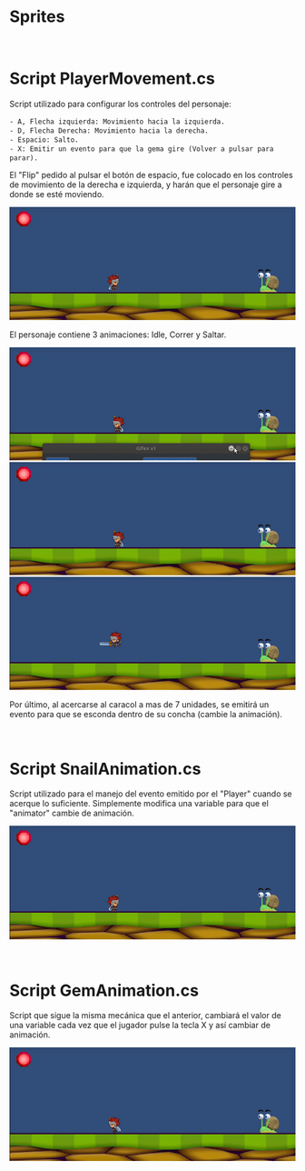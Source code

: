 # Sprites

<br/>

# Script PlayerMovement.cs

Script utilizado para configurar los controles del personaje:

	- A, Flecha izquierda: Movimiento hacia la izquierda.
	- D, Flecha Derecha: Movimiento hacia la derecha.
	- Espacio: Salto.
	- X: Emitir un evento para que la gema gire (Volver a pulsar para parar).

El "Flip" pedido al pulsar el botón de espacio, fue colocado en los controles de movimiento de la derecha e izquierda, y harán que el personaje gire a donde se esté moviendo.

![Alt Text](Resources/PlayerMovement.gif)

El personaje contiene 3 animaciones: Idle, Correr y Saltar.

![Alt Text](Resources/idle.gif)
![Alt Text](Resources/run.gif)
![Alt Text](Resources/jump.gif)

Por último, al acercarse al caracol a mas de 7 unidades, se emitirá un evento para que se esconda dentro de su concha (cambie la animación).

<br/>

# Script SnailAnimation.cs

Script utilizado para el manejo del evento emitido por el "Player" cuando se acerque lo suficiente. Simplemente modifica una variable para que el "animator" cambie de animación.

![Alt Text](Resources/snail.gif)

<br/>

# Script GemAnimation.cs 

Script que sigue la misma mecánica que el anterior, cambiará el valor de una variable cada vez que el jugador pulse la tecla X y así cambiar de animación.

![Alt Text](Resources/gem.gif)

<br/>

